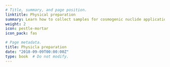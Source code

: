 ```yaml
---
# Title, summary, and page position.
linktitle: Physical preparation
summary: Learn how to collect samples for cosmogenic nuclide applications.
weight: 2
icon: pestle-mortar
icon_pack: fas

# Page metadata.
title: Physicla preparation
date: "2018-09-09T00:00:00Z"
type: book  # Do not modify.
---
```

